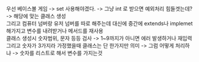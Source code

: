 우선 베이스볼 게임 -> set 사용해야겠다. -> 그냥 int 로 받으면 예외처리 힘들겟는데? -> 해당에 맞는 클래스 생성           
그리고 컴퓨터 넘버랑 유저 넘버를 따로 해주는데 대신에 중간에 extends나 implemet 해가지고 변수를 내려받거나 메서드를 재사용             
클래스 생성시 숫자범위, 문자 등등 검사 -> 1~9까지가 아니면 에러 발생하거나 재입력          
그리고 숫자가 3가지라 가정했을때 클래스는 단 한가지만 의미 -> 그럼 어떻게 처리하냐 -> 숫자를 리스트로 해서 변수를 가지는것     
   
